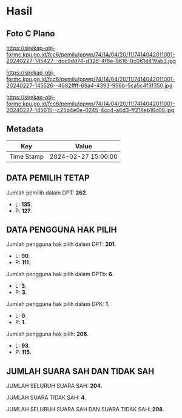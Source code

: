 # Hasil

## Foto C Plano

https://sirekap-obj-formc.kpu.go.id/fcc6/pemilu/ppwp/74/14/04/20/11/7414042011001-20240227-145427--dcc9dd74-d326-4f8e-9616-0c061d419ab3.jpg

https://sirekap-obj-formc.kpu.go.id/fcc6/pemilu/ppwp/74/14/04/20/11/7414042011001-20240227-145526--4682ffff-69a4-4393-956b-5ca5c4f3f350.jpg

https://sirekap-obj-formc.kpu.go.id/fcc6/pemilu/ppwp/74/14/04/20/11/7414042011001-20240227-145615--c25b4e0e-0245-4cc4-a6d3-ff218eb16c00.jpg


## Metadata

| Key        | Value               |
| ---------- | ------------------- |
| Time Stamp | 2024-02-27 15:00:00 |


## DATA PEMILIH TETAP

Jumlah pemilih dalam DPT: **262**.
 * L: **135**.
 * P: **127**.

## DATA PENGGUNA HAK PILIH

Jumlah pengguna hak pilih dalam DPT: **201**.
 * L: **90**.
 * P: **111**.

Jumlah pengguna hak pilih dalam DPTb: **6**.
 * L: **3**.
 * P: **3**.

Jumlah pengguna hak pilih dalam DPK: **1**.
 * L: **0**.
 * P: **1**.

Jumlah pengguna hak pilih: **208**.
 * L: **93**.
 * P: **115**.

## JUMLAH SUARA SAH DAN TIDAK SAH

JUMLAH SELURUH SUARA SAH: **204**.

JUMLAH SUARA TIDAK SAH: **4**.

JUMLAH SELURUH SUARA SAH DAN SUARA TIDAK SAH: **208**.


